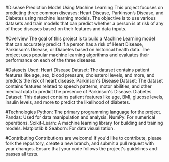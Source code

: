 #Disease Prediction Model Using Machine Learning
This project focuses on predicting three common diseases: Heart Disease, Parkinson’s Disease, and Diabetes using machine learning models. The objective is to use various datasets and train models that can predict whether a person is at risk of any of these diseases based on their features and data inputs.

#Overview
The goal of this project is to build a Machine Learning model that can accurately predict if a person has a risk of Heart Disease, Parkinson's Disease, or Diabetes based on historical health data. The project uses popular machine learning algorithms and evaluates their performance on each of the three diseases.

#Datasets Used:
Heart Disease Dataset: The dataset contains patient features like age, sex, blood pressure, cholesterol levels, and more, and predicts the risk of heart disease.
Parkinson's Disease Dataset: The dataset contains features related to speech patterns, motor abilities, and other medical data to predict the presence of Parkinson's Disease.
Diabetes Dataset: This dataset contains patient features like age, BMI, glucose levels, insulin levels, and more to predict the likelihood of diabetes.

#Technologies
Python: The primary programming language for the project.
Pandas: Used for data manipulation and analysis.
NumPy: For numerical operations.
Scikit-Learn: A machine learning library for building and training models.
Matplotlib & Seaborn: For data visualization.

#Contributing
Contributions are welcome! If you'd like to contribute, please fork the repository, create a new branch, and submit a pull request with your changes. Ensure that your code follows the project's guidelines and passes all tests.
